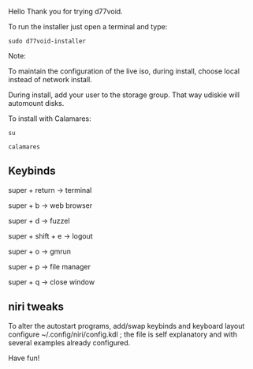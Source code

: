 Hello
Thank you for trying d77void.

To run the installer just open a terminal and type:

```
sudo d77void-installer
```

Note: 

To maintain the configuration of the live iso, during install, choose local instead of network install.

During install, add your user to the storage group. That way udiskie will automount disks.

To install with Calamares:

```
su

calamares
```

## Keybinds

super + return -> terminal

super + b -> web browser

super + d -> fuzzel

super + shift + e -> logout

super + o -> gmrun

super + p -> file manager

super + q -> close window

## niri tweaks

To alter the autostart programs, add/swap keybinds and keyboard layout configure ~/.config/niri/config.kdl ; the file is self explanatory and with several examples already configured.

Have fun!
